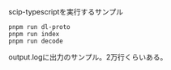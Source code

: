 scip-typescriptを実行するサンプル

```
pnpm run dl-proto
pnpm run index
pnpm run decode
```

output.logに出力のサンプル。2万行くらいある。
